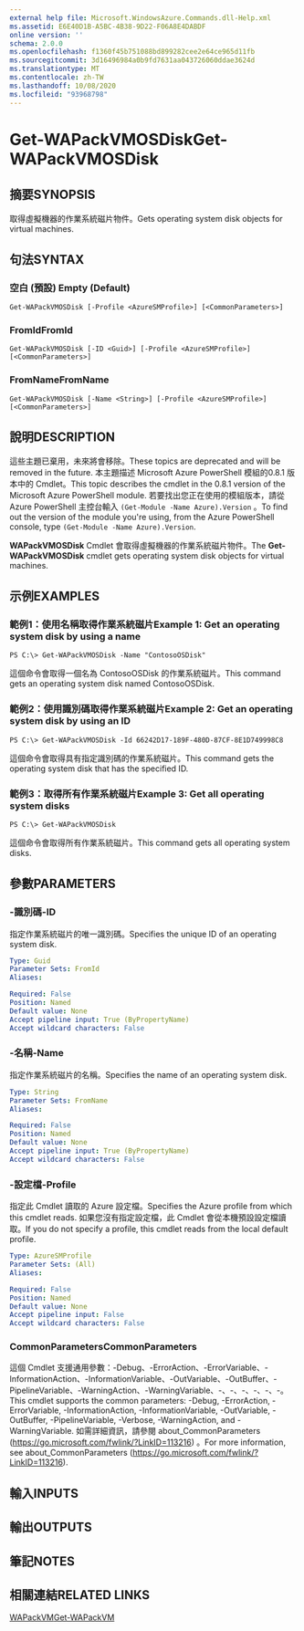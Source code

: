 ```yaml
---
external help file: Microsoft.WindowsAzure.Commands.dll-Help.xml
ms.assetid: E6E40D1B-A5BC-4B38-9D22-F06A8E4DABDF
online version: ''
schema: 2.0.0
ms.openlocfilehash: f1360f45b751088bd899282cee2e64ce965d11fb
ms.sourcegitcommit: 3d16496984a0b9fd7631aa043726060ddae3624d
ms.translationtype: MT
ms.contentlocale: zh-TW
ms.lasthandoff: 10/08/2020
ms.locfileid: "93968798"
---
```

# <span data-ttu-id="29db0-101">Get-WAPackVMOSDisk</span><span class="sxs-lookup"><span data-stu-id="29db0-101">Get-WAPackVMOSDisk</span></span>

## <span data-ttu-id="29db0-102">摘要</span><span class="sxs-lookup"><span data-stu-id="29db0-102">SYNOPSIS</span></span>
<span data-ttu-id="29db0-103">取得虛擬機器的作業系統磁片物件。</span><span class="sxs-lookup"><span data-stu-id="29db0-103">Gets operating system disk objects for virtual machines.</span></span>

## <span data-ttu-id="29db0-104">句法</span><span class="sxs-lookup"><span data-stu-id="29db0-104">SYNTAX</span></span>

### <span data-ttu-id="29db0-105">空白 (預設) </span><span class="sxs-lookup"><span data-stu-id="29db0-105">Empty (Default)</span></span>
```
Get-WAPackVMOSDisk [-Profile <AzureSMProfile>] [<CommonParameters>]
```

### <span data-ttu-id="29db0-106">FromId</span><span class="sxs-lookup"><span data-stu-id="29db0-106">FromId</span></span>
```
Get-WAPackVMOSDisk [-ID <Guid>] [-Profile <AzureSMProfile>] [<CommonParameters>]
```

### <span data-ttu-id="29db0-107">FromName</span><span class="sxs-lookup"><span data-stu-id="29db0-107">FromName</span></span>
```
Get-WAPackVMOSDisk [-Name <String>] [-Profile <AzureSMProfile>] [<CommonParameters>]
```

## <span data-ttu-id="29db0-108">說明</span><span class="sxs-lookup"><span data-stu-id="29db0-108">DESCRIPTION</span></span>
<span data-ttu-id="29db0-109">這些主題已棄用，未來將會移除。</span><span class="sxs-lookup"><span data-stu-id="29db0-109">These topics are deprecated and will be removed in the future.</span></span>
<span data-ttu-id="29db0-110">本主題描述 Microsoft Azure PowerShell 模組的0.8.1 版本中的 Cmdlet。</span><span class="sxs-lookup"><span data-stu-id="29db0-110">This topic describes the cmdlet in the 0.8.1 version of the Microsoft Azure PowerShell module.</span></span>
<span data-ttu-id="29db0-111">若要找出您正在使用的模組版本，請從 Azure PowerShell 主控台輸入 `(Get-Module -Name Azure).Version` 。</span><span class="sxs-lookup"><span data-stu-id="29db0-111">To find out the version of the module you're using, from the Azure PowerShell console, type `(Get-Module -Name Azure).Version`.</span></span>

<span data-ttu-id="29db0-112">**WAPackVMOSDisk** Cmdlet 會取得虛擬機器的作業系統磁片物件。</span><span class="sxs-lookup"><span data-stu-id="29db0-112">The **Get-WAPackVMOSDisk** cmdlet gets operating system disk objects for virtual machines.</span></span>

## <span data-ttu-id="29db0-113">示例</span><span class="sxs-lookup"><span data-stu-id="29db0-113">EXAMPLES</span></span>

### <span data-ttu-id="29db0-114">範例1：使用名稱取得作業系統磁片</span><span class="sxs-lookup"><span data-stu-id="29db0-114">Example 1: Get an operating system disk by using a name</span></span>
```
PS C:\> Get-WAPackVMOSDisk -Name "ContosoOSDisk"
```

<span data-ttu-id="29db0-115">這個命令會取得一個名為 ContosoOSDisk 的作業系統磁片。</span><span class="sxs-lookup"><span data-stu-id="29db0-115">This command gets an operating system disk named ContosoOSDisk.</span></span>

### <span data-ttu-id="29db0-116">範例2：使用識別碼取得作業系統磁片</span><span class="sxs-lookup"><span data-stu-id="29db0-116">Example 2: Get an operating system disk by using an ID</span></span>
```
PS C:\> Get-WAPackVMOSDisk -Id 66242D17-189F-480D-87CF-8E1D749998C8
```

<span data-ttu-id="29db0-117">這個命令會取得具有指定識別碼的作業系統磁片。</span><span class="sxs-lookup"><span data-stu-id="29db0-117">This command gets the operating system disk that has the specified ID.</span></span>

### <span data-ttu-id="29db0-118">範例3：取得所有作業系統磁片</span><span class="sxs-lookup"><span data-stu-id="29db0-118">Example 3: Get all operating system disks</span></span>
```
PS C:\> Get-WAPackVMOSDisk
```

<span data-ttu-id="29db0-119">這個命令會取得所有作業系統磁片。</span><span class="sxs-lookup"><span data-stu-id="29db0-119">This command gets all operating system disks.</span></span>

## <span data-ttu-id="29db0-120">參數</span><span class="sxs-lookup"><span data-stu-id="29db0-120">PARAMETERS</span></span>

### <span data-ttu-id="29db0-121">-識別碼</span><span class="sxs-lookup"><span data-stu-id="29db0-121">-ID</span></span>
<span data-ttu-id="29db0-122">指定作業系統磁片的唯一識別碼。</span><span class="sxs-lookup"><span data-stu-id="29db0-122">Specifies the unique ID of an operating system disk.</span></span>

```yaml
Type: Guid
Parameter Sets: FromId
Aliases:

Required: False
Position: Named
Default value: None
Accept pipeline input: True (ByPropertyName)
Accept wildcard characters: False
```

### <span data-ttu-id="29db0-123">-名稱</span><span class="sxs-lookup"><span data-stu-id="29db0-123">-Name</span></span>
<span data-ttu-id="29db0-124">指定作業系統磁片的名稱。</span><span class="sxs-lookup"><span data-stu-id="29db0-124">Specifies the name of an operating system disk.</span></span>

```yaml
Type: String
Parameter Sets: FromName
Aliases:

Required: False
Position: Named
Default value: None
Accept pipeline input: True (ByPropertyName)
Accept wildcard characters: False
```

### <span data-ttu-id="29db0-125">-設定檔</span><span class="sxs-lookup"><span data-stu-id="29db0-125">-Profile</span></span>
<span data-ttu-id="29db0-126">指定此 Cmdlet 讀取的 Azure 設定檔。</span><span class="sxs-lookup"><span data-stu-id="29db0-126">Specifies the Azure profile from which this cmdlet reads.</span></span>
<span data-ttu-id="29db0-127">如果您沒有指定設定檔，此 Cmdlet 會從本機預設設定檔讀取。</span><span class="sxs-lookup"><span data-stu-id="29db0-127">If you do not specify a profile, this cmdlet reads from the local default profile.</span></span>

```yaml
Type: AzureSMProfile
Parameter Sets: (All)
Aliases:

Required: False
Position: Named
Default value: None
Accept pipeline input: False
Accept wildcard characters: False
```

### <span data-ttu-id="29db0-128">CommonParameters</span><span class="sxs-lookup"><span data-stu-id="29db0-128">CommonParameters</span></span>
<span data-ttu-id="29db0-129">這個 Cmdlet 支援通用參數：-Debug、-ErrorAction、-ErrorVariable、-InformationAction、-InformationVariable、-OutVariable、-OutBuffer、-PipelineVariable、-WarningAction、-WarningVariable、-、-、-、-、-、-。</span><span class="sxs-lookup"><span data-stu-id="29db0-129">This cmdlet supports the common parameters: -Debug, -ErrorAction, -ErrorVariable, -InformationAction, -InformationVariable, -OutVariable, -OutBuffer, -PipelineVariable, -Verbose, -WarningAction, and -WarningVariable.</span></span> <span data-ttu-id="29db0-130">如需詳細資訊，請參閱 about_CommonParameters (https://go.microsoft.com/fwlink/?LinkID=113216) 。</span><span class="sxs-lookup"><span data-stu-id="29db0-130">For more information, see about_CommonParameters (https://go.microsoft.com/fwlink/?LinkID=113216).</span></span>

## <span data-ttu-id="29db0-131">輸入</span><span class="sxs-lookup"><span data-stu-id="29db0-131">INPUTS</span></span>

## <span data-ttu-id="29db0-132">輸出</span><span class="sxs-lookup"><span data-stu-id="29db0-132">OUTPUTS</span></span>

## <span data-ttu-id="29db0-133">筆記</span><span class="sxs-lookup"><span data-stu-id="29db0-133">NOTES</span></span>

## <span data-ttu-id="29db0-134">相關連結</span><span class="sxs-lookup"><span data-stu-id="29db0-134">RELATED LINKS</span></span>

[<span data-ttu-id="29db0-135">WAPackVM</span><span class="sxs-lookup"><span data-stu-id="29db0-135">Get-WAPackVM</span></span>](./Get-WAPackVM.md)


